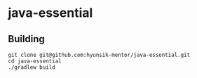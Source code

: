 # java-essential

## Building
```
git clone git@github.com:hyunsik-mentor/java-essential.git
cd java-essential
./gradlew build
```

